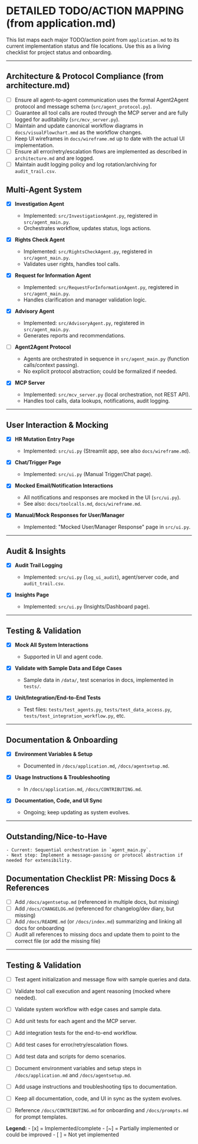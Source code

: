 # DETAILED TODO/ACTION MAPPING (from application.md)

This list maps each major TODO/action point from `application.md` to its current implementation status and file locations. Use this as a living checklist for project status and onboarding.

---

## Architecture & Protocol Compliance (from architecture.md)

- [ ] Ensure all agent-to-agent communication uses the formal Agent2Agent protocol and message schema (`src/agent_protocol.py`).
- [ ] Guarantee all tool calls are routed through the MCP server and are fully logged for auditability (`src/mcv_server.py`).
- [ ] Maintain and update canonical workflow diagrams in `docs/visualFlowchart.mmd` as the workflow changes.
- [ ] Keep UI wireframes in `docs/wireframe.md` up to date with the actual UI implementation.
- [ ] Ensure all error/retry/escalation flows are implemented as described in `architecture.md` and are logged.
- [ ] Maintain audit logging policy and log rotation/archiving for `audit_trail.csv`.

## Multi-Agent System

- [x] **Investigation Agent**
	- Implemented: `src/InvestigationAgent.py`, registered in `src/agent_main.py`.
	- Orchestrates workflow, updates status, logs actions.

- [x] **Rights Check Agent**
	- Implemented: `src/RightsCheckAgent.py`, registered in `src/agent_main.py`.
	- Validates user rights, handles tool calls.

- [x] **Request for Information Agent**
	- Implemented: `src/RequestForInformationAgent.py`, registered in `src/agent_main.py`.
	- Handles clarification and manager validation logic.

- [x] **Advisory Agent**
	- Implemented: `src/AdvisoryAgent.py`, registered in `src/agent_main.py`.
	- Generates reports and recommendations.

- [ ] **Agent2Agent Protocol**
	- Agents are orchestrated in sequence in `src/agent_main.py` (function calls/context passing).
	- No explicit protocol abstraction; could be formalized if needed.

- [x] **MCP Server**
	- Implemented: `src/mcv_server.py` (local orchestration, not REST API).
	- Handles tool calls, data lookups, notifications, audit logging.

---

## User Interaction & Mocking

- [x] **HR Mutation Entry Page**
	- Implemented: `src/ui.py` (Streamlit app, see also `docs/wireframe.md`).

- [x] **Chat/Trigger Page**
	- Implemented: `src/ui.py` (Manual Trigger/Chat page).

- [x] **Mocked Email/Notification Interactions**
	- All notifications and responses are mocked in the UI (`src/ui.py`).
	- See also: `docs/toolcalls.md`, `docs/wireframe.md`.

- [x] **Manual/Mock Responses for User/Manager**
	- Implemented: "Mocked User/Manager Response" page in `src/ui.py`.

---

## Audit & Insights

- [x] **Audit Trail Logging**
	- Implemented: `src/ui.py` (`log_ui_audit`), agent/server code, and `audit_trail.csv`.

- [x] **Insights Page**
	- Implemented: `src/ui.py` (Insights/Dashboard page).

---

## Testing & Validation

- [x] **Mock All System Interactions**
	- Supported in UI and agent code.

- [x] **Validate with Sample Data and Edge Cases**
	- Sample data in `/data/`, test scenarios in docs, implemented in `tests/`.

- [x] **Unit/Integration/End-to-End Tests**
	- Test files: `tests/test_agents.py`, `tests/test_data_access.py`, `tests/test_integration_workflow.py`, etc.

---

## Documentation & Onboarding

- [x] **Environment Variables & Setup**
	- Documented in `/docs/application.md`, `/docs/agentsetup.md`.

- [x] **Usage Instructions & Troubleshooting**
	- In `/docs/application.md`, `/docs/CONTRIBUTING.md`.

- [x] **Documentation, Code, and UI Sync**
	- Ongoing; keep updating as system evolves.

---

## Outstanding/Nice-to-Have

	- Current: Sequential orchestration in `agent_main.py`.
	- Next step: Implement a message-passing or protocol abstraction if needed for extensibility.



## Documentation Checklist PR: Missing Docs & References

- [ ] Add `/docs/agentsetup.md` (referenced in multiple docs, but missing)
- [ ] Add `/docs/CHANGELOG.md` (referenced for changelog/dev diary, but missing)
- [ ] Add `/docs/README.md` (or `/docs/index.md`) summarizing and linking all docs for onboarding
- [ ] Audit all references to missing docs and update them to point to the correct file (or add the missing file)

---

## Testing & Validation
- [ ] Test agent initialization and message flow with sample queries and data.
- [ ] Validate tool call execution and agent reasoning (mocked where needed).
- [ ] Validate system workflow with edge cases and sample data.
- [ ] Add unit tests for each agent and the MCP server.
- [ ] Add integration tests for the end-to-end workflow.
- [ ] Add test cases for error/retry/escalation flows.
- [ ] Add test data and scripts for demo scenarios.

- [ ] Document environment variables and setup steps in `/docs/application.md` and `/docs/agentsetup.md`.
- [ ] Add usage instructions and troubleshooting tips to documentation.
- [ ] Keep all documentation, code, and UI in sync as the system evolves.
- [ ] Reference `/docs/CONTRIBUTING.md` for onboarding and `/docs/prompts.md` for prompt templates.

**Legend:**
	- [x] = Implemented/complete
	- [~] = Partially implemented or could be improved
	- [ ] = Not yet implemented